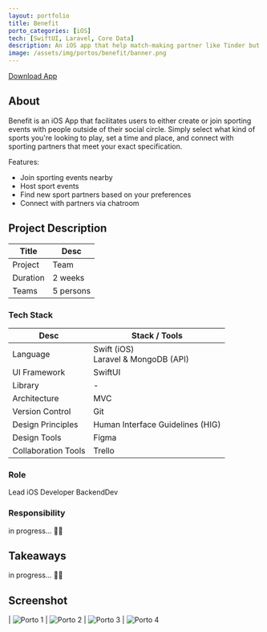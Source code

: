 ```yaml
---
layout: portfolio
title: Benefit
porto_categories: [iOS]
tech: [SwiftUI, Laravel, Core Data]
description: An iOS app that help match-making partner like Tinder but for sport
image: /assets/img/portos/benefit/banner.png
---
```


<a class="img-link btn rounded bg-black text-white" href="https://s.id/tryBenefit" target="blank">
    Download App
</a>

## About

Benefit is an iOS App that facilitates users to either create or join sporting events with people outside of their social circle. Simply select what kind of sports you're looking to play, set a time and place, and connect with sporting partners that meet your exact specification.

Features:
- Join sporting events nearby
- Host sport events
- Find new sport partners based on your preferences
- Connect with partners via chatroom


## Project Description

| Title | Desc |
| --- | --- |
| Project | Team |
| Duration | 2 weeks |
| Teams | 5 persons |
  
### Tech Stack

| Desc | Stack / Tools |
| --- | --- |
| Language | Swift (iOS) <br> Laravel & MongoDB (API) |
| UI Framework | SwiftUI |
| Library | - |
| Architecture | MVC |
| Version Control | Git |
| Design Principles | Human Interface Guidelines (HIG) |
| Design Tools | Figma |
| Collaboration Tools | Trello |


### Role
Lead iOS Developer
BackendDev

### Responsibility

in progress... ✍🏻


## Takeaways

in progress... ✍🏻

## Screenshot

| <img src="/assets/img/portos/benefit/1.png" alt="Porto 1" /> | <img src="/assets/img/portos/benefit/2.png" alt="Porto 2" />
| <img src="/assets/img/portos/benefit/3.png" alt="Porto 3" /> | <img src="/assets/img/portos/benefit/4.png" alt="Porto 4" />